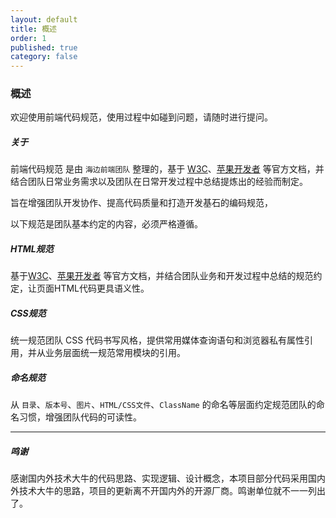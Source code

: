 ```yaml
---
layout: default
title: 概述
order: 1
published: true
category: false
---
```


### 概述

欢迎使用前端代码规范，使用过程中如碰到问题，请随时进行提问。

##### 关于
前端代码规范 是由 `海边前端团队` 整理的，基于 [W3C](http://www.w3.org/)、[苹果开发者](https://developer.apple.com/) 等官方文档，并结合团队日常业务需求以及团队在日常开发过程中总结提炼出的经验而制定。

旨在增强团队开发协作、提高代码质量和打造开发基石的编码规范，

以下规范是团队基本约定的内容，必须严格遵循。

##### HTML规范
基于[W3C](http://www.w3.org/)、[苹果开发者](https://developer.apple.com/) 等官方文档，并结合团队业务和开发过程中总结的规范约定，让页面HTML代码更具语义性。

##### CSS规范
统一规范团队 CSS 代码书写风格，提供常用媒体查询语句和浏览器私有属性引用，并从业务层面统一规范常用模块的引用。

##### 命名规范
从 `目录`、`版本号`、`图片`、`HTML/CSS文件`、`ClassName` 的命名等层面约定规范团队的命名习惯，增强团队代码的可读性。

-------

##### 鸣谢

感谢国内外技术大牛的代码思路、实现逻辑、设计概念，本项目部分代码采用国内外技术大牛的思路，项目的更新离不开国内外的开源厂商。鸣谢单位就不一一列出了。

